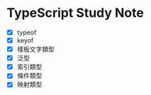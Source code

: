 # TypeScript Study Note

- [x] typeof
- [x] keyof
- [x] 樣板文字類型
- [x] 泛型
- [x] 索引類型
- [x] 條件類型
- [x] 映射類型
